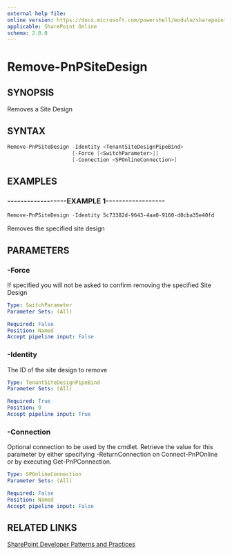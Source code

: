 ```yaml
---
external help file:
online version: https://docs.microsoft.com/powershell/module/sharepoint-pnp/remove-pnpsitedesign
applicable: SharePoint Online
schema: 2.0.0
---
```


# Remove-PnPSiteDesign

## SYNOPSIS
Removes a Site Design

## SYNTAX

```powershell
Remove-PnPSiteDesign -Identity <TenantSiteDesignPipeBind>
                     [-Force [<SwitchParameter>]]
                     [-Connection <SPOnlineConnection>]
```

## EXAMPLES

### ------------------EXAMPLE 1------------------
```powershell
Remove-PnPSiteDesign -Identity 5c73382d-9643-4aa0-9160-d0cba35e40fd
```

Removes the specified site design

## PARAMETERS

### -Force
If specified you will not be asked to confirm removing the specified Site Design

```yaml
Type: SwitchParameter
Parameter Sets: (All)

Required: False
Position: Named
Accept pipeline input: False
```

### -Identity
The ID of the site design to remove

```yaml
Type: TenantSiteDesignPipeBind
Parameter Sets: (All)

Required: True
Position: 0
Accept pipeline input: True
```

### -Connection
Optional connection to be used by the cmdlet. Retrieve the value for this parameter by either specifying -ReturnConnection on Connect-PnPOnline or by executing Get-PnPConnection.

```yaml
Type: SPOnlineConnection
Parameter Sets: (All)

Required: False
Position: Named
Accept pipeline input: False
```

## RELATED LINKS

[SharePoint Developer Patterns and Practices](https://aka.ms/sppnp)
